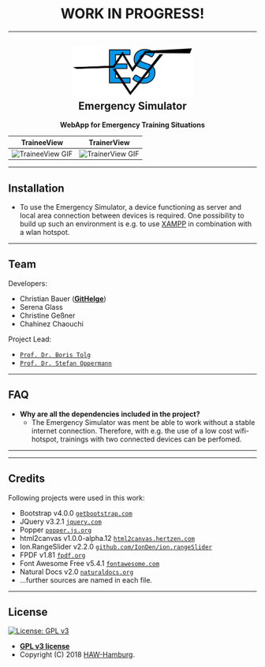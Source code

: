 <h1 align="center"><b>WORK IN PROGRESS!</b></h1>

---

<h2 align="center"><a href="https://www.ls.haw-hamburg.de/~SIMLab/"><img src="img/ESIcon.svg" title="ESIcon" width="250" alt="ESIcon"></a><br>Emergency Simulator</h2>
<p align="center"><strong>WebApp for Emergency Training Situations</strong></p>

<!--[![INSERT YOUR GRAPHIC HERE](http://i.imgur.com/dt8AUb6.png)]()-->

| TraineeView | TrainerView |
| -| - |
| ![TraineeView GIF](https://media.giphy.com/media/5bs6T48IVgi8u32C4W/giphy.gif) | ![TrainerView GIF](https://media.giphy.com/media/1NSM1TBq8nIjgbNjIQ/giphy.gif) |


---

## Installation

- To use the Emergency Simulator, a device functioning as server and local area connection between devices is required. One possibility to build up such an environment is e.g. to use <a href="https://www.apachefriends.org/de/index.html" target="_blank">XAMPP</a> in combination with a wlan hotspot.

<!-- 
- All the `code` required to get started
- Images of what it should look like -->

<!-- ### Clone

- Clone this repo to your local machine using `https://github.com/fvcproductions/SOMEREPO`

### Setup

- If you want more syntax highlighting, format your code like this:

> update and install this package first

```shell
$ brew update
$ brew install fvcproductions
```

> now install npm and bower packages

```shell
$ npm install
$ bower install
```

- For all the possible languages that support syntax highlithing on GitHub (which is basically all of them), refer <a href="https://github.com/github/linguist/blob/master/lib/linguist/languages.yml" target="_blank">here</a>.

---

## Features
## Usage (Optional)
## Documentation (Optional)
## Tests (Optional)

- Going into more detail on code and technologies used
- I utilized this nifty <a href="https://github.com/adam-p/markdown-here/wiki/Markdown-Cheatsheet" target="_blank">Markdown Cheatsheet</a> for this sample `README`.
-->
---

## Team

Developers:
- Christian Bauer (<a href="https://github.com/GitHelge" target="_blank">**GitHelge**</a>)
- Serena Glass
- Christine Geßner
- Chahinez Chaouchi

Project Lead:
- <a href="https://www.ls.haw-hamburg.de/~SIMLab/index.php/kontakt.html" target="_blank">`Prof. Dr. Boris Tolg`</a>
- <a href="https://www.ls.haw-hamburg.de/~SIMLab/index.php/kontakt.html" target="_blank">`Prof. Dr. Stefan Oppermann`</a>

---

## FAQ

- **Why are all the dependencies included in the project?**
    - The Emergency Simulator was ment be able to work without a stable internet connection. 
    Therefore, with e.g. the use of a low cost wifi-hotspot, trainings with two connected devices
    can be perfomed.

---

<!-- ## Support

Reach out to me at one of the following places!

- Website at <a href="http://fvcproductions.com" target="_blank">`fvcproductions.com`</a>
- Twitter at <a href="http://twitter.com/fvcproductions" target="_blank">`@fvcproductions`</a>
- Insert more social links here. -->

---

## Credits

Following projects were used in this work:
- Bootstrap v4.0.0 <a href="https://getbootstrap.com" target="_blank">`getbootstrap.com`</a>
- JQuery v3.2.1 <a href="http://jquery.com" target="_blank">`jquery.com`</a>
- Popper <a href="https://popper.js.org" target="_blank">`popper.js.org`</a>
- html2canvas v1.0.0-alpha.12 <a href="https://html2canvas.hertzen.com" target="_blank">`html2canvas.hertzen.com`</a>
- Ion.RangeSlider v2.2.0 <a href="https://github.com/IonDen/ion.rangeSlider" target="_blank">`github.com/IonDen/ion.rangeSlider`</a>
- FPDF v1.81 <a href="http://www.fpdf.org" target="_blank">`fpdf.org`</a>
- Font Awesome Free v5.4.1 <a href="https://fontawesome.com" target="_blank">`fontawesome.com`</a>
- Natural Docs v2.0 <a href="https://www.naturaldocs.org" target="_blank">`naturaldocs.org`</a>
- ...further sources are named in each file.
---

## License
[![License: GPL v3](https://img.shields.io/badge/License-GPLv3-blue.svg)](https://www.gnu.org/licenses/gpl-3.0)

- **[GPL v3 license](https://www.gnu.org/licenses/gpl-3.0)**
- Copyright (C) 2018 <a href="https://www.ls.haw-hamburg.de/~SIMLab/" target="_blank">HAW-Hamburg</a>.
